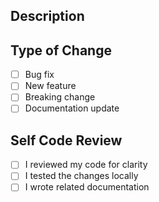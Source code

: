 ## Description
<!-- Briefly describe your changes -->

## Type of Change
- [ ] Bug fix
- [ ] New feature
- [ ] Breaking change
- [ ] Documentation update

## Self Code Review
- [ ] I reviewed my code for clarity
- [ ] I tested the changes locally
- [ ] I wrote related documentation
